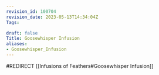 ```yaml
---
revision_id: 100704
revision_date: 2023-05-13T14:34:04Z
Tags:

draft: false
Title: Goosewhisper Infusion
aliases:
- Goosewhisper_Infusion
---
```

#REDIRECT [[Infusions of Feathers#Goosewhisper Infusion]]